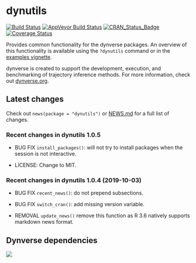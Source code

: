 
# dynutils

[![Build
Status](https://travis-ci.org/dynverse/dynutils.svg?branch=master)](https://travis-ci.org/dynverse/dynutils)
[![AppVeyor Build
Status](https://ci.appveyor.com/api/projects/status/github/dynverse/dynutils?branch=master&svg=true)](https://ci.appveyor.com/project/dynverse/dynutils)
[![CRAN\_Status\_Badge](https://www.r-pkg.org/badges/version/dynutils)](https://cran.r-project.org/package=dynutils)
[![Coverage
Status](https://codecov.io/gh/dynverse/dynutils/branch/master/graph/badge.svg)](https://codecov.io/gh/dynverse/dynutils?branch=master)

Provides common functionality for the dynverse packages. An overview of
this functionality is available using the `?dynutils` command or in the
[examples
vignette](https://CRAN.R-project.org/package=dynutils/vignettes/functionality.html).

dynverse is created to support the development, execution, and
benchmarking of trajectory inference methods. For more information,
check out [dynverse.org](https://dynverse.org).

## Latest changes

Check out `news(package = "dynutils")` or [NEWS.md](NEWS.md) for a full
list of
changes.

<!-- This section gets automatically generated from inst/NEWS.md, and also generates inst/NEWS -->

### Recent changes in dynutils 1.0.5

  - BUG FIX `install_packages()`: will not try to install packages when
    the session is not interactive.

  - LICENSE: Change to MIT.

### Recent changes in dynutils 1.0.4 (2019-10-03)

  - BUG FIX `recent_news()`: do not prepend subsections.

  - BUG FIX `switch_cran()`: add missing version variable.

  - REMOVAL `update_news()` remove this function as R 3.6 natively
    supports markdown news
format.

## Dynverse dependencies

<!-- Generated by "update_dependency_graphs.R" in the main dynverse repo -->

![](man/figures/dependencies.png)
